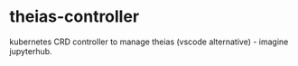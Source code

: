 # theias-controller
kubernetes CRD controller to manage theias (vscode alternative) - imagine jupyterhub.

